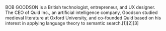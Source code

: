 BOB GOODSON is a British technologist, entrepreneur, and UX designer. The CEO of Quid Inc., an artificial intelligence company, Goodson studied medieval literature at Oxford University, and co-founded Quid based on his interest in applying language theory to semantic search.[1][2][3]
